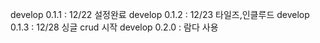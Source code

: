 develop 0.1.1 : 12/22 설정완료
develop 0.1.2 : 12/23 타일즈,인클루드
develop 0.1.3 : 12/28 싱글 crud 시작
develop 0.2.0 : 람다 사용